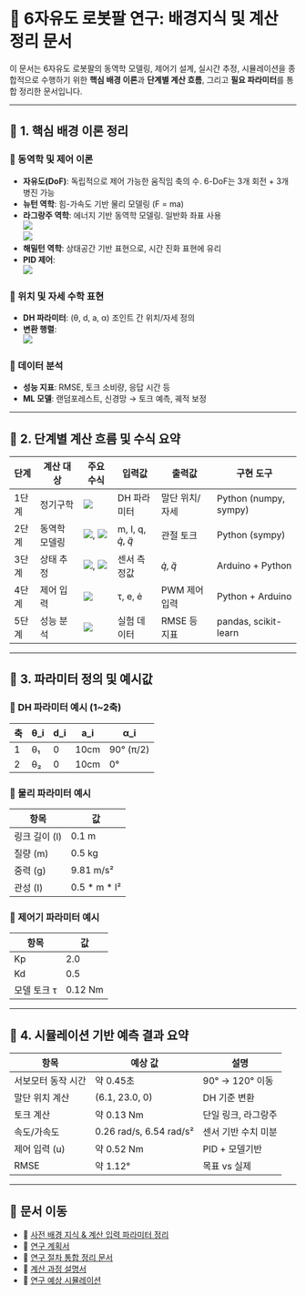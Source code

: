 # 📘 6자유도 로봇팔 연구: 배경지식 및 계산 정리 문서

이 문서는 6자유도 로봇팔의 동역학 모델링, 제어기 설계, 실시간 추정, 시뮬레이션을 종합적으로 수행하기 위한 **핵심 배경 이론**과 **단계별 계산 흐름**, 그리고 **필요 파라미터**를 통합 정리한 문서입니다.

---

## 🧠 1. 핵심 배경 이론 정리

### 📌 동역학 및 제어 이론
- **자유도(DoF)**: 독립적으로 제어 가능한 움직임 축의 수. 6-DoF는 3개 회전 + 3개 병진 가능
- **뉴턴 역학**: 힘-가속도 기반 물리 모델링 (F = ma)
- **라그랑주 역학**: 에너지 기반 동역학 모델링. 일반화 좌표 사용  
  ![](https://latex.codecogs.com/svg.image?L%20%3D%20T%20-%20V)  
  ![](https://latex.codecogs.com/svg.image?\tau_i%20%3D%20\frac{d}{dt}\left(\frac{\partial%20L}{\partial%20\dot{q}_i}\right)%20-%20\frac{\partial%20L}{\partial%20q_i})
- **해밀턴 역학**: 상태공간 기반 표현으로, 시간 진화 표현에 유리
- **PID 제어**:  
  ![](https://latex.codecogs.com/svg.image?u%20%3D%20\tau%20%2B%20K_p%20e%20%2B%20K_d%20\dot{e})

### 📌 위치 및 자세 수학 표현
- **DH 파라미터**: (θ, d, a, α) 조인트 간 위치/자세 정의
- **변환 행렬**:  
  ![](https://latex.codecogs.com/svg.image?T_i%20%3D%20R_z(\theta_i)%20\cdot%20T_z(d_i)%20\cdot%20T_x(a_i)%20\cdot%20R_x(\alpha_i))

### 📌 데이터 분석
- **성능 지표**: RMSE, 토크 소비량, 응답 시간 등
- **ML 모델**: 랜덤포레스트, 신경망 → 토크 예측, 궤적 보정

---

## 🧮 2. 단계별 계산 흐름 및 수식 요약

| 단계 | 계산 대상 | 주요 수식 | 입력값 | 출력값 | 구현 도구 |
|------|------------|------------|---------|----------|------------|
| 1단계 | 정기구학 | ![](https://latex.codecogs.com/svg.image?T_i%20%3D%20R_z(\theta_i)T_z(d_i)T_x(a_i)R_x(\alpha_i)) | DH 파라미터 | 말단 위치/자세 | Python (numpy, sympy) |
| 2단계 | 동역학 모델링 | ![](https://latex.codecogs.com/svg.image?L%20%3D%20T%20-%20V), ![](https://latex.codecogs.com/svg.image?\tau%20=%20\frac{d}{dt}(\frac{\partial%20L}{\partial%20\dot{q}})-\frac{\partial%20L}{\partial%20q}) | m, I, q, 𝑞̇, 𝑞̈ | 관절 토크 | Python (sympy) |
| 3단계 | 상태 추정 | ![](https://latex.codecogs.com/svg.image?\dot{q}_i%20=%20\frac{q(t)-q(t-\Delta%20t)}{\Delta%20t}), ![](https://latex.codecogs.com/svg.image?\ddot{q}_i%20=%20\frac{\dot{q}(t)-\dot{q}(t-\Delta%20t)}{\Delta%20t}) | 센서 측정값 | 𝑞̇, 𝑞̈ | Arduino + Python |
| 4단계 | 제어 입력 | ![](https://latex.codecogs.com/svg.image?u%20=%20\tau%20+%20K_p%20e%20+%20K_d%20\dot{e}) | τ, e, ė | PWM 제어 입력 | Python + Arduino |
| 5단계 | 성능 분석 | ![](https://latex.codecogs.com/svg.image?RMSE%20=%20\sqrt{\frac{1}{n}%20\sum(q_{target}-q_{actual})^2}) | 실험 데이터 | RMSE 등 지표 | pandas, scikit-learn |

---

## 🔧 3. 파라미터 정의 및 예시값

### 📍 DH 파라미터 예시 (1~2축)

| 축 | θ_i | d_i | a_i | α_i |
|----|-----|-----|-----|------|
| 1  | θ₁  | 0   | 10cm| 90° (π/2) |
| 2  | θ₂  | 0   | 10cm| 0°       |

### 📍 물리 파라미터 예시

| 항목 | 값         |
|------|------------|
| 링크 길이 (l) | 0.1 m |
| 질량 (m)       | 0.5 kg |
| 중력 (g)       | 9.81 m/s² |
| 관성 (I)       | 0.5 * m * l² |

### 📍 제어기 파라미터 예시

| 항목        | 값      |
|-------------|----------|
| Kp          | 2.0      |
| Kd          | 0.5      |
| 모델 토크 τ | 0.12 Nm  |

---

## 🔬 4. 시뮬레이션 기반 예측 결과 요약

| 항목                 | 예상 값               | 설명 |
|----------------------|------------------------|------|
| 서보모터 동작 시간   | 약 0.45초             | 90° → 120° 이동 |
| 말단 위치 계산       | (6.1, 23.0, 0)         | DH 기준 변환 |
| 토크 계산            | 약 0.13 Nm            | 단일 링크, 라그랑주 |
| 속도/가속도          | 0.26 rad/s, 6.54 rad/s² | 센서 기반 수치 미분 |
| 제어 입력 (u)        | 약 0.52 Nm            | PID + 모델기반 |
| RMSE                 | 약 1.12°              | 목표 vs 실제 |

---

## 🔁 문서 이동

- 📄 [사전 배경 지식 & 계산 입력 파라미터 정리](pre-investigation.md)
- 🧪 [연구 계획서](research-docs.md)
- 📄 [연구 절차 통합 정리 문서](solution-guide.md)
- 🧪 [계산 과정 설명서](calculate.md)
- 📄 [연구 예상 시뮬레이션](simulation.md)
